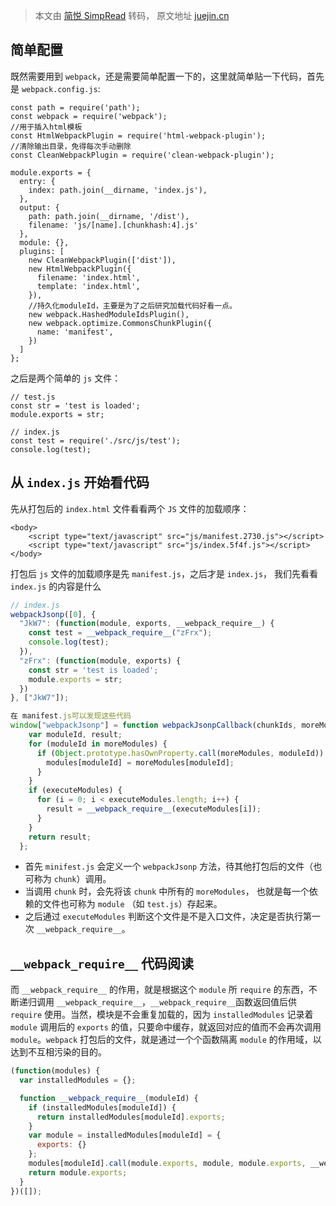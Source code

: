 > 本文由 [简悦 SimpRead](http://ksria.com/simpread/) 转码， 原文地址 [juejin.cn](https://juejin.cn/post/6844903520378814471?searchId=2024013109533719B9C5AE5C320162A1DF)

简单配置
----
既然需要用到 `webpack`，还是需要简单配置一下的，这里就简单贴一下代码，首先是 `webpack.config.js`:

```
const path = require('path');
const webpack = require('webpack');
//用于插入html模板
const HtmlWebpackPlugin = require('html-webpack-plugin');
//清除输出目录，免得每次手动删除
const CleanWebpackPlugin = require('clean-webpack-plugin');

module.exports = {
  entry: {
    index: path.join(__dirname, 'index.js'),
  },
  output: {
    path: path.join(__dirname, '/dist'),
    filename: 'js/[name].[chunkhash:4].js'
  },
  module: {},
  plugins: [
    new CleanWebpackPlugin(['dist']),
    new HtmlWebpackPlugin({
      filename: 'index.html',
      template: 'index.html',
    }),
    //持久化moduleId，主要是为了之后研究加载代码好看一点。
    new webpack.HashedModuleIdsPlugin(),
    new webpack.optimize.CommonsChunkPlugin({
      name: 'manifest',
    })
  ]
};
```

之后是两个简单的 `js` 文件：
```
// test.js
const str = 'test is loaded';
module.exports = str;

// index.js
const test = require('./src/js/test');
console.log(test);
```

从 `index.js` 开始看代码
------------------
先从打包后的 `index.html` 文件看看两个 `JS` 文件的加载顺序：
```
<body>
	<script type="text/javascript" src="js/manifest.2730.js"></script>
	<script type="text/javascript" src="js/index.5f4f.js"></script>
</body>
```
打包后 `js` 文件的加载顺序是先 `manifest.js`，之后才是 `index.js`，
我们先看看 `index.js` 的内容是什么
```js
// index.js
webpackJsonp([0], {
  "JkW7": (function(module, exports, __webpack_require__) {
    const test = __webpack_require__("zFrx");
    console.log(test);
  }),
  "zFrx": (function(module, exports) {
    const str = 'test is loaded';
    module.exports = str;
  })
}, ["JkW7"]);

在 manifest.js可以发现这些代码
window["webpackJsonp"] = function webpackJsonpCallback(chunkIds, moreModules, executeModules) {
    var moduleId, result;
    for (moduleId in moreModules) {
      if (Object.prototype.hasOwnProperty.call(moreModules, moduleId)) {
        modules[moduleId] = moreModules[moduleId];
      }
    }
    if (executeModules) {
      for (i = 0; i < executeModules.length; i++) {
        result = __webpack_require__(executeModules[i]);
      }
    }
    return result;
  };
```
- 首先 `minifest.js` 会定义一个 `webpackJsonp` 方法，待其他打包后的文件（也可称为 `chunk`）调用。
- 当调用 `chunk` 时，会先将该 `chunk` 中所有的 `moreModules`， 也就是每一个依赖的文件也可称为 `module` （如 `test.js`）存起来。
- 之后通过 `executeModules` 判断这个文件是不是入口文件，决定是否执行第一次 `__webpack_require__`。


`__webpack_require__` 代码阅读
------------------

而 `__webpack_require__` 的作用，就是根据这个 `module` 所 `require` 的东西，不断递归调用 `__webpack_require__`，`__webpack_require__`函数返回值后供 `require` 使用。当然，模块是不会重复加载的，因为 `installedModules` 记录着 `module` 调用后的 `exports` 的值，只要命中缓存，就返回对应的值而不会再次调用 `module`。`webpack` 打包后的文件，就是通过一个个函数隔离 `module` 的作用域，以达到不互相污染的目的。

```js
(function(modules) {
  var installedModules = {};

  function __webpack_require__(moduleId) {
    if (installedModules[moduleId]) {
      return installedModules[moduleId].exports;
    }
    var module = installedModules[moduleId] = {
      exports: {}
    };
    modules[moduleId].call(module.exports, module, module.exports, __webpack_require__);
    return module.exports;
  }
})([]);
```

